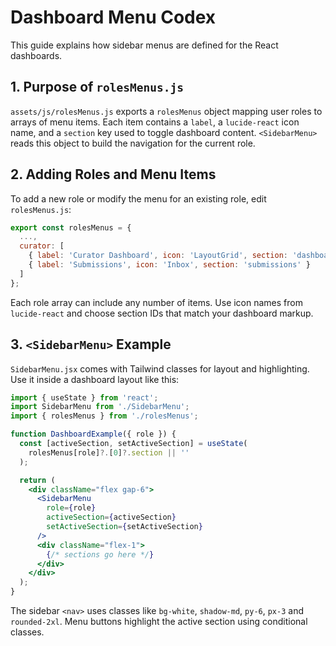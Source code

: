 # Dashboard Menu Codex

This guide explains how sidebar menus are defined for the React dashboards.

## 1. Purpose of `rolesMenus.js`

`assets/js/rolesMenus.js` exports a `rolesMenus` object mapping user roles to arrays of menu items. Each item contains a `label`, a `lucide-react` icon name, and a `section` key used to toggle dashboard content. `<SidebarMenu>` reads this object to build the navigation for the current role.

## 2. Adding Roles and Menu Items

To add a new role or modify the menu for an existing role, edit `rolesMenus.js`:

```js
export const rolesMenus = {
  ...,
  curator: [
    { label: 'Curator Dashboard', icon: 'LayoutGrid', section: 'dashboard' },
    { label: 'Submissions', icon: 'Inbox', section: 'submissions' }
  ]
};
```

Each role array can include any number of items. Use icon names from `lucide-react` and choose section IDs that match your dashboard markup.

## 3. `<SidebarMenu>` Example

`SidebarMenu.jsx` comes with Tailwind classes for layout and highlighting. Use it inside a dashboard layout like this:

```jsx
import { useState } from 'react';
import SidebarMenu from './SidebarMenu';
import { rolesMenus } from './rolesMenus';

function DashboardExample({ role }) {
  const [activeSection, setActiveSection] = useState(
    rolesMenus[role]?.[0]?.section || ''
  );

  return (
    <div className="flex gap-6">
      <SidebarMenu
        role={role}
        activeSection={activeSection}
        setActiveSection={setActiveSection}
      />
      <div className="flex-1">
        {/* sections go here */}
      </div>
    </div>
  );
}
```

The sidebar `<nav>` uses classes like `bg-white`, `shadow-md`, `py-6`, `px-3` and `rounded-2xl`. Menu buttons highlight the active section using conditional classes.
